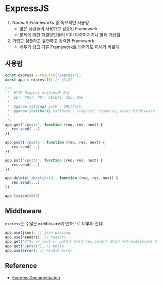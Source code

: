 # ExpressJS

1. NodeJS Frameworks 중 독보적인 사용량
   - 많은 사람들이 사용하고 검증된 Framework
   - 문제에 대한 해결방안들이 이미 다루어지거나 빨리 개선됨
2. 가볍고 심플하고 유연하고 강력한 Framework
   - 배우기 쉽고 다른 Framework로 넘어가도 이해가 빠르다

## 사용법

```js
const express = require("express");
const app = express(); // 생성자

/**
 *  HTTP Request methods와 동일
 *  GET, POST, PUT, DELETE, ALL, USE
 *
 *  @param {string} path - URL/Path
 *  @param {callback} callback - (request, response, next) middleware
 *
 */
app.get('/posts', function (req, res, next) {
   res.send(...)
})

app.post('/posts', function (req, res, next) {
   res.send(...)
})

app.put('/posts', function (req, res, next) {
   res.send(...)
})

app.delete('/posts/:id', function (req, res, next) {
   res.send(...)
})

app.listen(8080)
```

## Middleware

`express`는 수많은 `middleware`의 연속으로 이루어 진다.

```js
app.use(json); // json parsing
app.use(headers); // headers
app.get("/"); // root <- path가 동일시 res.send() 보내고 뒤의 middleware 는 실행하지 않는다.
app.get("/posts"); // posts
app.use(error); // handle error
```

## Reference

- [Express Documentation](https://expressjs.com/en/4x/api.html)
